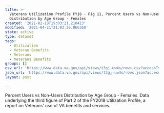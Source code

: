 ```yaml
---
title: >-
  Veterans Utilization Profile FY18 - Fig 11, Percent Users vs Non-Users
  Distribution by Age Group - Females
created: '2021-02-10T19:03:21.218413'
modified: '2021-04-21T21:03:36.066360'
state: active
type: dataset
tags:
  - Utilization
  - Veteran Benefits
  - Veterans
  - Veterans Benefits
groups: []
csv_url: 'https://www.data.va.gov/api/views/t3gj-uw4s/rows.csv?accessType=DOWNLOAD'
json_url: 'https://www.data.va.gov/api/views/t3gj-uw4s/rows.json?accessType=DOWNLOAD'
layout: post

---
```

Percent Users vs Non-Users Distribution by Age Group - Females. Data underlying the third figure of Part 2 of the FY2018 Utilization Profile, a report on Veterans' use of VA benefits and services.

